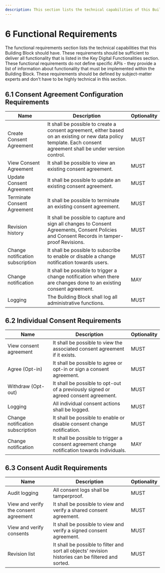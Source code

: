 ```yaml
---
description: This section lists the technical capabilities of this Building Block.
---
```


# 6 Functional Requirements

The functional requirements section lists the technical capabilities that this Building Block should have. These requirements should be sufficient to deliver all functionality that is listed in the Key Digital Functionalities section. These functional requirements do not define specific APIs - they provide a list of information about functionality that must be implemented within the Building Block. These requirements should be defined by subject-matter experts and don’t have to be highly technical in this section.

## 6.1 Consent Agreement Configuration Requirements

| **Name**                         | **Description**                                                                                                                                                     | **Optionality** |
| -------------------------------- | ------------------------------------------------------------------------------------------------------------------------------------------------------------------- | --------------- |
| Create Consent Agreement         | It shall be possible to create a consent agreement, either based on an existing or new data policy template. Each consent agreement shall be under version control. | MUST            |
| View Consent Agreement           | It shall be possible to view an existing consent agreement.                                                                                                         | MUST            |
| Update Consent Agreement         | It shall be possible to update an existing consent agreement.                                                                                                       | MUST            |
| Terminate Consent Agreement      | It shall be possible to terminate an existing consent agreement.                                                                                                    | MUST            |
| Revision history                 | It shall be possible to capture and sign all changes to Consent Agreements, Consent Policies and Consent Records in tamper-proof Revisions.                         | MUST            |
| Change notification subscription | It shall be possible to subscribe to enable or disable a change notification towards users.                                                                         | MUST            |
| Change notification              | It shall be possible to trigger a change notification when there are changes done to an existing consent agreement.                                                 | MAY             |
| Logging                          | The Building Block shall log all administrative functions.                                                                                                          | MUST            |

## 6.2 Individual Consent Requirements

| **Name**                         | **Description**                                                                              | **Optionality** |
| -------------------------------- | -------------------------------------------------------------------------------------------- | --------------- |
| View consent agreement           | It shall be possible to view the associated consent agreement if it exists.                  | MUST            |
| Agree (Opt-in)                   | It shall be possible to agree or opt-in or sign a consent agreement.                         | MUST            |
| Withdraw (Opt-out)               | It shall be possible to opt-out of a previously signed or agreed consent agreement.          | MUST            |
| Logging                          | All individual consent actions shall be logged.                                              | MUST            |
| Change notification subscription | It shall be possible to enable or disable consent change notification.                       | MUST            |
| Change notification              | It shall be possible to trigger a consent agreement change notification towards individuals. | MAY             |

## 6.3 Consent Audit Requirements

| **Name**                              | **Description**                                                                                     | **Optionality** |
| ------------------------------------- | --------------------------------------------------------------------------------------------------- | --------------- |
| Audit logging                         | All consent logs shall be tamperproof.                                                              | MUST            |
| View and verify the consent agreement | It shall be possible to view and verify a shared consent agreement.                                 | MUST            |
| View and verify consents              | It shall be possible to view and verify a signed consent agreement.                                 | MUST            |
| Revision list                         | It shall be possible to filter and sort all objects’ revision histories can be filtered and sorted. | MUST            |

